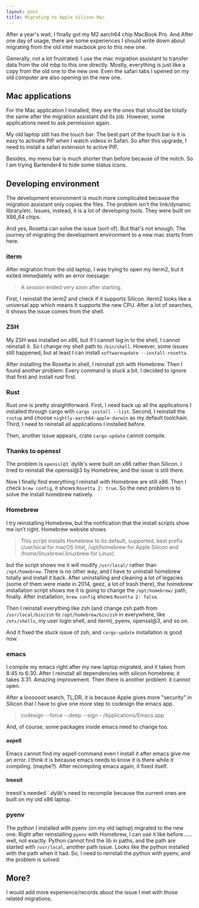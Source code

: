 ```yaml
---
layout: post
title: Migrating to Apple Silicon Mac
---
```


After a year's wait, I finally got my M2 aarch64 chip MacBook Pro. And After one day of usage, there are some experiences I should write down about migrating from the old intel macbook pro to this new one. 

Generally, not a lot frustrated. I use the mac migration assistant to transfer data from the old mbp to this one directly. Mostly, everything is just like a copy from the old one to the new one. Even the safari tabs I opened on my old computer are also opening on the new one.

## Mac applications ##

For the Mac application I installed, they are the ones that should be totally the same after the migration assistant did its job. However, some applications need to ask permission again. 

My old laptop still has the touch bar. The best part of the touch bar is it is easy to activate PIP when I watch videos in Safari. So after this upgrade, I need to install a safari extension to active PIP.

Besides, my menu bar is much shorter than before because of the notch. So I am trying Bartender4 to hide some status icons.

## Developing environment ##

The development environment is much more complicated because the migration assistant only copies the files. The problem isn't the link/dynamic library/etc. Issues, instead, it is a lot of developing tools. They were built on X86_64 chips. 

And yes, Rosetta can solve the issue (sort of). But that's not enough. The journey of migrating the development environment to a new mac starts from here.

### iterm ###

After migration from the old laptop, I was trying to open my iterm2, but it exited immediately with an error message:

> A session ended very soon after starting.

First, I reinstall the ierm2 and check if it supports Silicon. iterm2 looks like a universal app which means it supports the new CPU. After a lot of searches, it shows the issue comes from the shell.

### ZSH ###

My ZSH was installed on x86, but if I cannot log in to the shell, I cannot reinstall it. So I change my shell path to `/bin/shell`. However, some issues still happened, but at least I can install `softwareupdate --install-rosetta`.

After installing the Rosetta in shell, I reinstall zsh with Homebrew. Then I found another problem: Every command is stuck a bit. I decided to ignore that first and install rust first. 

### Rust ###

Rust one is pretty straightforward. First, I need back up all the applications I installed through cargo with `cargo install --list`. Second, I reinstall the `rustup` and choose `nightly-aarch64-apple-darwin` as my default toolchain. Third, I need to reinstall all applications I installed before. 

Then, another issue appears, crate `cargo-update` cannot compile. 

### Thanks to openssl ###

The problem is `openssl@3` `dylib's were built on x86 rather than Silicon. I tried to reinstall the openssl@3 by Homebrew, and the issue is still there. 

Now I finally find everything I reinstall with Homebrew are still x86. Then I check `brew config`, it shows `Rosetta 2: true`. So the next problem is to solve the install homebrew natively. 

### Homebrew ###

I try reinstalling Homebrew, but the notification that the install scripts show me isn't right. Homebrew website shows

> This script installs Homebrew to its default, supported, best prefix (/usr/local for macOS Intel, /opt/homebrew for Apple Silicon and /home/linuxbrew/.linuxbrew for Linux)

but the script shows me it will modify `/usr/local/` rather than `/opt/homebrew`. There is no other way, and I have to uninstall homebrew totally and install it back. After uninstalling and cleaning a lot of legacies (some of them were made in 2014, geez, a lot of trash there), the homebrew installation script shows me it is going to change the `/opt/homebrew/` path, finally. After installation, `brew config` shows `Rosetta 2: false`. 

Then I reinstall everything like zsh (and change zsh path from `/usr/local/bin/zsh` to `/opt/homebrew/bin/zsh` in everywhere, like `/etc/shells`, my user login shell, and iterm), pyenv, openssl@3, and so on. 

And it fixed the stuck issue of zsh, and `cargo-update` installation is good now.

### emacs ###

I compile my emacs right after my new laptop migrated, and it takes from 8:45 to 6:30. After I reinstall all dependencies with silicon homebrew, it takes 3:31. Amazing improvement. Then there is another problem: it cannot open. 

After a loooooot search, TL;DR, it is because Apple gives more "security" in Silicon that I have to give one more step to codesign the emacs app.

> codesign --force --deep --sign - /Applications/Emacs.app

And, of course, some packages inside emacs need to change too.

#### aspell ####

Emacs cannot find my aspell command even I install it after emacs give me an error. I think it is because emacs needs to know it is there while it compiling. (maybe?). After recompiling emacs again, it fixed itself. 

#### treesit ####

treesit's needed `.dylib's need to recompile because the current ones are built on my old x86 laptop. 

### pyenv ###

The python I installed with pyenv (on my old laptop) migrated to the new one. Right after reinstalling `pyenv` with Homebrew, I can use it like before...... well, not exactly. Python cannot find the lib in paths, and the path are started with `/usr/local`, another path issue. Looks like the python installed with the path when it had. So, I need to reinstall the python with pyenv, and the problem is solved.

## More? ##

I would add more experience/records about the issue I met with those related migrations. 

